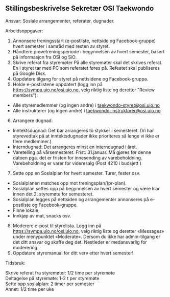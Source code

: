 ## Stillingsbeskrivelse Sekretær OSI Taekwondo

Ansvar: Sosiale arrangementer, referater, dugnader.

Arbeidsoppgaver:

1. Annonsere treningsstart (e-postliste, nettside og Facebook-gruppe) hvert semester i samråd med resten av styret.
2. Håndtere prøvetreningsperiode i begynnelsen av hvert semester, basert på informasjon fra OSI og SiO.
3. Skrive referat fra styremøter
På alle styremøter skal det skrives referat. En i styret tar med PC som referatet føres på. Refeatet skal publiseres på Google Disk.
4. Oppdatere tilgang for styret på nettsidene og Facebook-gruppa.
5. Holde e-postlistene oppdatert (logg inn på https://sympa.uio.no/osi.uio.no, velg riktig liste og deretter "Review members"):
 * Alle styremedlemmer (og ingen andre) i taekwondo-styret@osi.uio.no
 * Alle instruktører (og ingen andre) i taekwondo-instruktorer@osi.uio.no
6. Arrangere dugnad.
 * Inntektsdugnad: Det bør arrangeres to stykker i semesteret. (Vi har styrevedtak på at inntektsdugnader ikke prioriteres så lenge vi ikke er flere medlemmer.)
 * Interndugnad: Det arrangeres minst en interndugnad i året.
 * Varetelling på vårsemesteret. Frist: 31.januar. Må gjøres før denne datoen pga. det er fristen for innesending av varebeholdning. Varebeholdning er varer for videresalg (Post 4210 i budsjett )
7. Sette opp en Sosialplan for hvert semester. Turer, fester osv.
 * Sosialplanen matches opp mot treningsplan/(pr-plan).
 * Sosialplan settes opp på begynnelsen av hvert semester og være klar innen det 2. styremøte for semesteret.
 * Sosialplan legges på nettsiden og arrangementer annonseres på e-postliste og Facebook-gruppe.
 * Finne lokale
 * Innkjøp av mat, snacks osv.
8. Moderere e-post til styrelista. Logg inn på https://sympa.uio.no/osi.uio.no, velg riktig liste og deretter «Messages» under menypunktet «Moderate». Dersom du ikke har admin-tilgang er det ditt ansvar og skaffe deg det. Nestleder er medansvarlig for moderering.
9. Oppdatere styremanual for ditt verv etter hvert semester!

Tidsbruk:

Skrive referat fra styremøter: 1/2 time per styremøte  
Deltagelse på styremøte: 1-2 t per styremøte  
Sette opp sosialplan: 2 timer per semester  
Annet: 1/2 time per uke
  
  
  
  
  
  
  
  
  
  
  
  